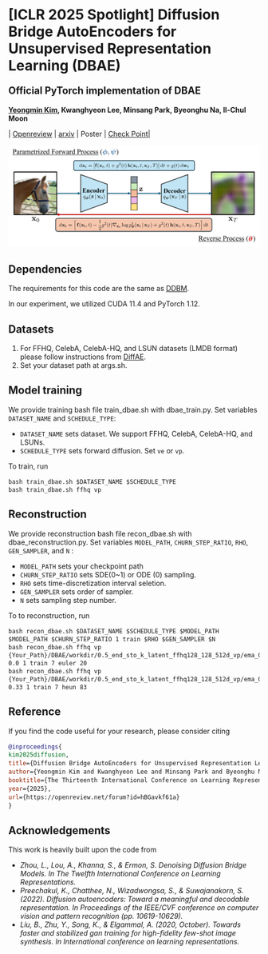 # [ICLR 2025 Spotlight] Diffusion Bridge AutoEncoders for Unsupervised Representation Learning (DBAE) <br><sub><sub>Official PyTorch implementation of DBAE </sub></sub>
**[Yeongmin Kim](https://sites.google.com/view/yeongmin-space), Kwanghyeon Lee,  Minsang Park, Byeonghu Na, Il-Chul Moon**  

| [Openreview](https://openreview.net/forum?id=hBGavkf61a) | [arxiv](https://arxiv.org/pdf/2405.17111) | Poster | [Check Point](https://drive.google.com/drive/folders/1yuA3MJfIQUBF8U_f_l-8nKkUz6yzCeOO)|


![Teaser image](./assets/Figure1.png)


## Dependencies
The requirements for this code are the same as [DDBM](https://github.com/alexzhou907/DDBM).

In our experiment, we utilized CUDA 11.4 and PyTorch 1.12.

## Datasets

1. For FFHQ, CelebA, CelebA-HQ, and LSUN datasets (LMDB format) please follow instructions from [DiffAE](https://github.com/phizaz/diffae).
2. Set your dataset path at args.sh.


## Model training 

We provide training bash file train_dbae.sh with dbae_train.py.
Set variables `DATASET_NAME` and `SCHEDULE_TYPE`:
- `DATASET_NAME` sets dataset. We support FFHQ, CelebA, CelebA-HQ, and LSUNs.
- `SCHEDULE_TYPE` sets forward diffusion. Set `ve` or `vp`. 

To train, run

```
bash train_dbae.sh $DATASET_NAME $SCHEDULE_TYPE
bash train_dbae.sh ffhq vp
```

<!--## Downstream Inference -->

## Reconstruction

We provide reconstruction bash file recon_dbae.sh with dbae_reconstruction.py.
Set variables `MODEL_PATH`, `CHURN_STEP_RATIO`, `RHO`, `GEN_SAMPLER`, and `N` :
- `MODEL_PATH` sets your checkpoint path
- `CHURN_STEP_RATIO` sets SDE(0~1) or ODE (0) sampling.
- `RHO` sets time-discretization interval seletion.
- `GEN_SAMPLER` sets order of sampler.
- `N` sets sampling step number.

To to reconstruction, run

```
bash recon_dbae.sh $DATASET_NAME $SCHEDULE_TYPE $MODEL_PATH $MODEL_PATH $CHURN_STEP_RATIO 1 train $RHO $GEN_SAMPLER $N
bash recon_dbae.sh ffhq vp {Your_Path}/DBAE/workdir/0.5_end_sto_k_latent_ffhq128_128_512d_vp/ema_0.9999_1020000.pt 0.0 1 train 7 euler 20
bash recon_dbae.sh ffhq vp {Your_Path}/DBAE/workdir/0.5_end_sto_k_latent_ffhq128_128_512d_vp/ema_0.9999_1020000.pt 0.33 1 train 7 heun 83
```

<!--## Disentanglment

## Unconditional Generation

## Interpolation

## Attribute Manipulation

-->

## Reference
If you find the code useful for your research, please consider citing
```bib
@inproceedings{
kim2025diffusion,
title={Diffusion Bridge AutoEncoders for Unsupervised Representation Learning},
author={Yeongmin Kim and Kwanghyeon Lee and Minsang Park and Byeonghu Na and Il-chul Moon},
booktitle={The Thirteenth International Conference on Learning Representations},
year={2025},
url={https://openreview.net/forum?id=hBGavkf61a}
}
```

## Acknowledgements
This work is heavily built upon the code from
- *Zhou, L., Lou, A., Khanna, S., & Ermon, S. Denoising Diffusion Bridge Models. In The Twelfth International Conference on Learning Representations.*
- *Preechakul, K., Chatthee, N., Wizadwongsa, S., & Suwajanakorn, S. (2022). Diffusion autoencoders: Toward a meaningful and decodable representation. In Proceedings of the IEEE/CVF conference on computer vision and pattern recognition (pp. 10619-10629).*
- *Liu, B., Zhu, Y., Song, K., & Elgammal, A. (2020, October). Towards faster and stabilized gan training for high-fidelity few-shot image synthesis. In International conference on learning representations.*

